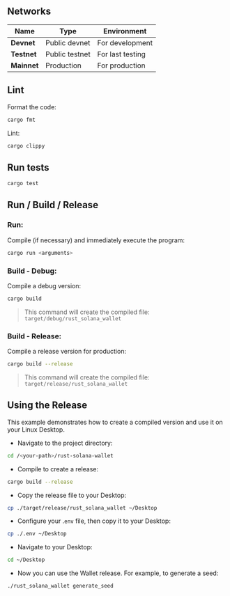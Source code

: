## Networks

| Name         | Type              | Environment      |
|--------------|-------------------|------------------|
| **Devnet**   | Public devnet     | For development  |
| **Testnet**  | Public testnet    | For last testing |
| **Mainnet**  | Production        | For production   |



## Lint

Format the code:

```bash
cargo fmt
```

Lint:

```bash
cargo clippy
```



## Run tests

```bash
cargo test
```



## Run / Build / Release

### Run:

Compile (if necessary) and immediately execute the program:

```bash
cargo run <arguments>
```


### Build - Debug:

Compile a debug version:

```bash
cargo build
```

> This command will create the compiled file: `target/debug/rust_solana_wallet`


### Build - Release:

Compile a release version for production:

```bash
cargo build --release
```

> This command will create the compiled file: `target/release/rust_solana_wallet`



## Using the Release

This example demonstrates how to create a compiled version and use it on your Linux Desktop.

- Navigate to the project directory:

```bash
cd /<your-path>/rust-solana-wallet
```

- Compile to create a release:

```bash
cargo build --release
```

- Copy the release file to your Desktop:

```bash
cp ./target/release/rust_solana_wallet ~/Desktop
```

- Configure your .`env` file, then copy it to your Desktop:

```bash
cp ./.env ~/Desktop
```

- Navigate to your Desktop:

```bash
cd ~/Desktop
```

- Now you can use the Wallet release. For example, to generate a seed:

```bash
./rust_solana_wallet generate_seed
```

